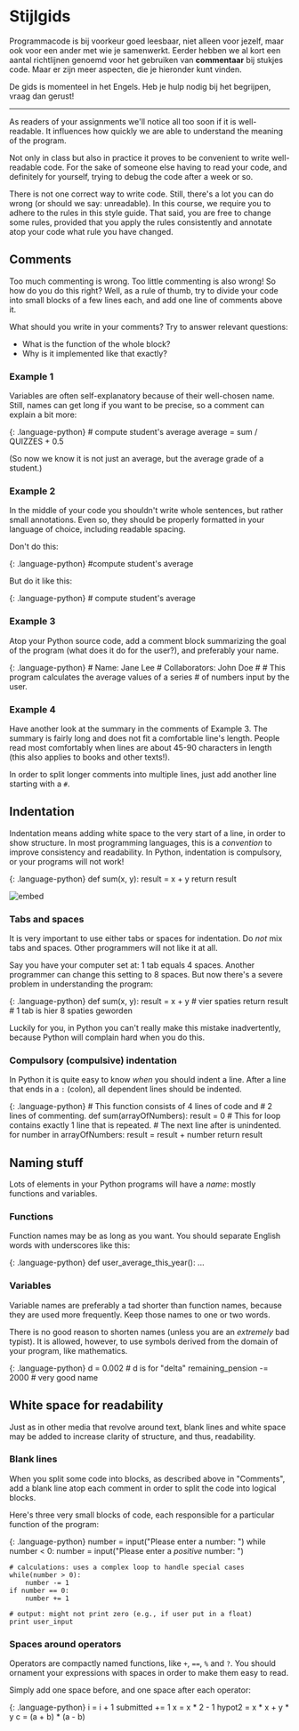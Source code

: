 # Stijlgids #

Programmacode is bij voorkeur goed leesbaar, niet alleen voor jezelf, maar ook voor een ander met wie je samenwerkt. Eerder hebben we al kort een aantal richtlijnen genoemd voor het gebruiken van **commentaar** bij stukjes code. Maar er zijn meer aspecten, die je hieronder kunt vinden.

De gids is momenteel in het Engels. Heb je hulp nodig bij het begrijpen, vraag dan gerust!

---

As readers of your assignments we'll notice all too soon if it is
well-readable. It influences how quickly we are able to understand the meaning
of the program.

Not only in class but also in practice it proves to be convenient to write
well-readable code. For the sake of someone else having to read your code, and
definitely for yourself, trying to debug the code after a week or so.

There is not one correct way to write code. Still, there's a lot you can do
wrong (or should we say: unreadable). In this course, we require you to adhere
to the rules in this style guide. That said, you are free to change some rules,
provided that you apply the rules consistently and annotate atop your code what
rule you have changed.

## Comments

Too much commenting is wrong. Too little commenting is also wrong! So how do
you do this right? Well, as a rule of thumb, try to divide your code into small
blocks of a few lines each, and add one line of comments above it.

What should you write in your comments? Try to answer relevant questions:

* What is the function of the whole block?
* Why is it implemented like that exactly?

### Example 1

Variables are often self-explanatory because of their well-chosen name. Still,
names can get long if you want to be precise, so a comment can explain a bit
more:

{: .language-python}
    # compute student's average
    average = sum / QUIZZES + 0.5

(So now we know it is not just an average, but the average grade of a student.)

### Example 2

In the middle of your code you shouldn't write whole sentences, but rather
small annotations. Even so, they should be properly formatted in your language
of choice, including readable spacing.

Don't do this:

{: .language-python}
    #compute student's average

But do it like this:

{: .language-python}
    # compute student's average

### Example 3

Atop your Python source code, add a comment block summarizing the goal of the
program (what does it do for the user?), and preferably your name.

{: .language-python}
    # Name: Jane Lee
    # Collaborators: John Doe
    #
    # This program calculates the average values of a series
    # of numbers input by the user.

### Example 4

Have another look at the summary in the comments of Example 3. The summary is
fairly long and does not fit a comfortable line's length. People read most
comfortably when lines are about 45-90 characters in length (this also applies
to books and other texts!).

In order to split longer comments into multiple lines, just add another line
starting with a `#`.

## Indentation

Indentation means adding white space to the very start of a line, in order to
show structure. In most programming languages, this is a *convention* to
improve consistency and readability. In Python, indentation is compulsory, or your programs will not work!

{: .language-python}
    def sum(x, y):
        result = x + y
        return result

![embed](https://www.youtube.com/embed/SsoOG6ZeyUI)

### Tabs and spaces

It is very important to use either tabs or spaces for indentation. Do *not* mix
tabs and spaces. Other programmers will not like it at all.

Say you have your computer set at: 1 tab equals 4 spaces. Another programmer
can change this setting to 8 spaces. But now there's a severe problem in
understanding the program:

{: .language-python}
    def sum(x, y):
        result = x + y     # vier spaties
            return result  # 1 tab is hier 8 spaties geworden

Luckily for you, in Python you can't really make this mistake inadvertently,
because Python will complain hard when you do this.

### Compulsory (compulsive) indentation

In Python it is quite easy to know *when* you should indent a line. After a
line that ends in a `:` (colon), all dependent lines should be indented.

{: .language-python}
    # This function consists of 4 lines of code and
	# 2 lines of commenting.
    def sum(arrayOfNumbers):
        result = 0
        # This for loop contains exactly 1 line that is repeated.
        # The next line after is unindented.
        for number in arrayOfNumbers:
            result = result + number
        return result

## Naming stuff

Lots of elements in your Python programs will have a *name*: mostly functions
and variables.

### Functions

Function names may be as long as you want. You should separate English words
with underscores like this:

{: .language-python}
    def user_average_this_year():
        ...

### Variables

Variable names are preferably a tad shorter than function names, because they
are used more frequently. Keep those names to one or two words.

There is no good reason to shorten names (unless you are an *extremely* bad
typist). It is allowed, however, to use symbols derived from the domain of your
program, like mathematics.

{: .language-python}
    d = 0.002                   # d is for "delta"
    remaining_pension -= 2000   # very good name

## White space for readability

Just as in other media that revolve around text, blank lines and white space
may be added to increase clarity of structure, and thus, readability.

### Blank lines

When you split some code into blocks, as described above in "Comments", add a
blank line atop each comment in order to split the code into logical blocks.

Here's three very small blocks of code, each responsible for a particular
function of the program:

{: .language-python}
	number = input("Please enter a number: ")
	while number < 0:
		number = input("Please enter a *positive* number: ")
	
	# calculations: uses a complex loop to handle special cases
	while(number > 0):
		number -= 1
	if number == 0:
		number += 1
	
	# output: might not print zero (e.g., if user put in a float)
	print user_input

### Spaces around operators

Operators are compactly named functions, like `+`, `==`, `%` and `?`. You
should ornament your expressions with spaces in order to make them easy to read.

Simply add one space before, and one space after each operator:

{: .language-python}
    i = i + 1
    submitted += 1
    x = x * 2 - 1
    hypot2 = x * x + y * y
    c = (a + b) * (a - b)
